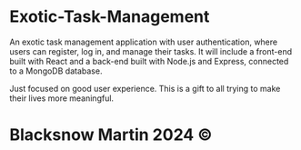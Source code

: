 
 # Exotic-Task-Management
 An exotic task management application with user authentication, where users can register, log in, and manage their tasks. It will include a front-end built with React and a back-end 
 built with Node.js and Express, connected to a MongoDB database.
 
 Just focused on good user experience. 
 This is a gift to all trying to make their lives more meaningful.
 
 # Blacksnow Martin 2024 ©
